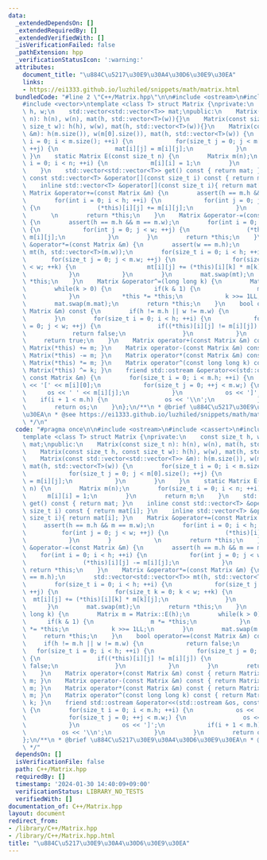 ```yaml
---
data:
  _extendedDependsOn: []
  _extendedRequiredBy: []
  _extendedVerifiedWith: []
  _isVerificationFailed: false
  _pathExtension: hpp
  _verificationStatusIcon: ':warning:'
  attributes:
    document_title: "\u884C\u5217\u30E9\u30A4\u30D6\u30E9\u30EA"
    links:
    - https://ei1333.github.io/luzhiled/snippets/math/matrix.html
  bundledCode: "#line 2 \"C++/Matrix.hpp\"\n\n#include <ostream>\n#include <cassert>\n\
    #include <vector>\ntemplate <class T> struct Matrix {\nprivate:\n    const size_t\
    \ h, w;\n    std::vector<std::vector<T>> mat;\npublic:\n    Matrix(const size_t\
    \ n): h(n), w(n), mat(h, std::vector<T>(w)){}\n    Matrix(const size_t h, const\
    \ size_t w): h(h), w(w), mat(h, std::vector<T>(w)){}\n    Matrix(const std::vector<std::vector<T>>\
    \ &m): h(m.size()), w(m[0].size()), mat(h, std::vector<T>(w)) {\n        for(size_t\
    \ i = 0; i < m.size(); ++i) {\n            for(size_t j = 0; j < m[0].size();\
    \ ++j) {\n                mat[i][j] = m[i][j];\n            }\n        }\n   \
    \ }\n    static Matrix E(const size_t n) {\n        Matrix m(n);\n        for(size_t\
    \ i = 0; i < n; ++i) {\n            m[i][i] = 1;\n        }\n        return m;\n\
    \    }\n    std::vector<std::vector<T>> get() const { return mat; }\n    inline\
    \ const std::vector<T> &operator[](const size_t i) const { return mat[i]; }\n\
    \    inline std::vector<T> &operator[](const size_t i){ return mat[i]; }\n   \
    \ Matrix &operator+=(const Matrix &m) {\n        assert(h == m.h && m == m.w);\n\
    \        for(int i = 0; i < h; ++i) {\n            for(int j = 0; j < w; ++j)\
    \ {\n                (*this)[i][j] += m[i][j];\n            }\n        }     \
    \       \n        return *this;\n    }\n    Matrix &operator-=(const Matrix &m)\
    \ {\n        assert(h == m.h && m == m.w);\n        for(int i = 0; i < h; ++i)\
    \ {\n            for(int j = 0; j < w; ++j) {\n                (*this)[i][j] -=\
    \ m[i][j];\n            }\n        }\n        return *this;\n    }\n    Matrix\
    \ &operator*=(const Matrix &m) {\n        assert(w == m.h);\n        std::vector<std::vector<T>>\
    \ mt(h, std::vector<T>(m.w));\n        for(size_t i = 0; i < h; ++i) {\n     \
    \       for(size_t j = 0; j < m.w; ++j) {\n                for(size_t k = 0; k\
    \ < w; ++k) {\n                    mt[i][j] += (*this)[i][k] * m[k][j];\n    \
    \            }\n            }\n        }\n        mat.swap(mt);\n        return\
    \ *this;\n    }\n    Matrix &operator^=(long long k) {\n        Matrix m = Matrix::E(h);\n\
    \        while(k > 0) {\n            if(k & 1) {\n                m *= *this;\n\
    \            }\n            *this *= *this;\n            k >>= 1LL;\n        }\n\
    \        mat.swap(m.mat);\n        return *this;\n    }\n    bool operator==(const\
    \ Matrix &m) const {\n        if(h != m.h || w != m.w) {\n            return false;\n\
    \        }\n        for(size_t i = 0; i < h; ++i) {\n            for(size_t j\
    \ = 0; j < w; ++j) {\n                if((*this)[i][j] != m[i][j]) {\n       \
    \             return false;\n                }\n            }\n        }\n   \
    \     return true;\n    }\n    Matrix operator+(const Matrix &m) const { return\
    \ Matrix(*this) += m; }\n    Matrix operator-(const Matrix &m) const { return\
    \ Matrix(*this) -= m; }\n    Matrix operator*(const Matrix &m) const { return\
    \ Matrix(*this) *= m; }\n    Matrix operator^(const long long k) const { return\
    \ Matrix(*this) ^= k; }\n    friend std::ostream &operator<<(std::ostream &os,\
    \ const Matrix &m) {\n        for(size_t i = 0; i < m.h; ++i) {\n            os\
    \ << '[' << m[i][0];\n            for(size_t j = 0; ++j < m.w;) {\n          \
    \      os << ' ' << m[i][j];\n            }\n            os << ']';\n        \
    \    if(i + 1 < m.h) {\n                os << '\\n';\n            }\n        }\n\
    \        return os;\n    }\n};\n/**\n * @brief \u884C\u5217\u30E9\u30A4\u30D6\u30E9\
    \u30EA\n * @see https://ei1333.github.io/luzhiled/snippets/math/matrix.html\n\
    \ */\n"
  code: "#pragma once\n\n#include <ostream>\n#include <cassert>\n#include <vector>\n\
    template <class T> struct Matrix {\nprivate:\n    const size_t h, w;\n    std::vector<std::vector<T>>\
    \ mat;\npublic:\n    Matrix(const size_t n): h(n), w(n), mat(h, std::vector<T>(w)){}\n\
    \    Matrix(const size_t h, const size_t w): h(h), w(w), mat(h, std::vector<T>(w)){}\n\
    \    Matrix(const std::vector<std::vector<T>> &m): h(m.size()), w(m[0].size()),\
    \ mat(h, std::vector<T>(w)) {\n        for(size_t i = 0; i < m.size(); ++i) {\n\
    \            for(size_t j = 0; j < m[0].size(); ++j) {\n                mat[i][j]\
    \ = m[i][j];\n            }\n        }\n    }\n    static Matrix E(const size_t\
    \ n) {\n        Matrix m(n);\n        for(size_t i = 0; i < n; ++i) {\n      \
    \      m[i][i] = 1;\n        }\n        return m;\n    }\n    std::vector<std::vector<T>>\
    \ get() const { return mat; }\n    inline const std::vector<T> &operator[](const\
    \ size_t i) const { return mat[i]; }\n    inline std::vector<T> &operator[](const\
    \ size_t i){ return mat[i]; }\n    Matrix &operator+=(const Matrix &m) {\n   \
    \     assert(h == m.h && m == m.w);\n        for(int i = 0; i < h; ++i) {\n  \
    \          for(int j = 0; j < w; ++j) {\n                (*this)[i][j] += m[i][j];\n\
    \            }\n        }            \n        return *this;\n    }\n    Matrix\
    \ &operator-=(const Matrix &m) {\n        assert(h == m.h && m == m.w);\n    \
    \    for(int i = 0; i < h; ++i) {\n            for(int j = 0; j < w; ++j) {\n\
    \                (*this)[i][j] -= m[i][j];\n            }\n        }\n       \
    \ return *this;\n    }\n    Matrix &operator*=(const Matrix &m) {\n        assert(w\
    \ == m.h);\n        std::vector<std::vector<T>> mt(h, std::vector<T>(m.w));\n\
    \        for(size_t i = 0; i < h; ++i) {\n            for(size_t j = 0; j < m.w;\
    \ ++j) {\n                for(size_t k = 0; k < w; ++k) {\n                  \
    \  mt[i][j] += (*this)[i][k] * m[k][j];\n                }\n            }\n  \
    \      }\n        mat.swap(mt);\n        return *this;\n    }\n    Matrix &operator^=(long\
    \ long k) {\n        Matrix m = Matrix::E(h);\n        while(k > 0) {\n      \
    \      if(k & 1) {\n                m *= *this;\n            }\n            *this\
    \ *= *this;\n            k >>= 1LL;\n        }\n        mat.swap(m.mat);\n   \
    \     return *this;\n    }\n    bool operator==(const Matrix &m) const {\n   \
    \     if(h != m.h || w != m.w) {\n            return false;\n        }\n     \
    \   for(size_t i = 0; i < h; ++i) {\n            for(size_t j = 0; j < w; ++j)\
    \ {\n                if((*this)[i][j] != m[i][j]) {\n                    return\
    \ false;\n                }\n            }\n        }\n        return true;\n\
    \    }\n    Matrix operator+(const Matrix &m) const { return Matrix(*this) +=\
    \ m; }\n    Matrix operator-(const Matrix &m) const { return Matrix(*this) -=\
    \ m; }\n    Matrix operator*(const Matrix &m) const { return Matrix(*this) *=\
    \ m; }\n    Matrix operator^(const long long k) const { return Matrix(*this) ^=\
    \ k; }\n    friend std::ostream &operator<<(std::ostream &os, const Matrix &m)\
    \ {\n        for(size_t i = 0; i < m.h; ++i) {\n            os << '[' << m[i][0];\n\
    \            for(size_t j = 0; ++j < m.w;) {\n                os << ' ' << m[i][j];\n\
    \            }\n            os << ']';\n            if(i + 1 < m.h) {\n      \
    \          os << '\\n';\n            }\n        }\n        return os;\n    }\n\
    };\n/**\n * @brief \u884C\u5217\u30E9\u30A4\u30D6\u30E9\u30EA\n * @see https://ei1333.github.io/luzhiled/snippets/math/matrix.html\n\
    \ */"
  dependsOn: []
  isVerificationFile: false
  path: C++/Matrix.hpp
  requiredBy: []
  timestamp: '2024-01-30 14:40:09+09:00'
  verificationStatus: LIBRARY_NO_TESTS
  verifiedWith: []
documentation_of: C++/Matrix.hpp
layout: document
redirect_from:
- /library/C++/Matrix.hpp
- /library/C++/Matrix.hpp.html
title: "\u884C\u5217\u30E9\u30A4\u30D6\u30E9\u30EA"
---
```

